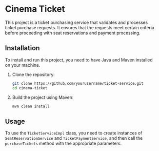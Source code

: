 # Cinema Ticket

This project is a ticket purchasing service that validates and processes ticket purchase requests.
It ensures that the requests meet certain criteria before proceeding with seat reservations and payment processing.

## Installation

To install and run this project, you need to have Java and Maven installed on your machine.

1. Clone the repository:
    ```sh
    git clone https://github.com/yourusername/ticket-service.git
    cd cinema-ticket
    ```

2. Build the project using Maven:
    ```sh
    mvn clean install
    ```

## Usage

To use the `TicketServiceImpl` class, you need to create instances of `SeatReservationService` and `TicketPaymentService`,
and then call the `purchaseTickets` method with the appropriate parameters.
